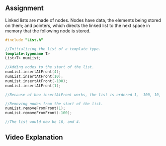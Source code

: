 ## Assignment

Linked lists are made of nodes. Nodes have data, the elements being stored on them; and pointers, which directs the linked list to the next space in memory that the following node is stored.

```c++
#include "List.h"

//Initializing the list of a template type.
template<typename T>
List<T> numList;

//Adding nodes to the start of the list.
numList.insertAtFront(4);
numList.insertAtFront(10);
numList.insertAtFront(-100);
numList.insertAtFront(1);

//Because of how insertAtFront works, the list is ordered 1, -100, 10, 4. The first item added is at the end.

//Removing nodes from the start of the list.
numList.removeFromFront(1);
numList.removeFromFront(-100);

//The list would now be 10, and 4.
```

## Video Explanation
